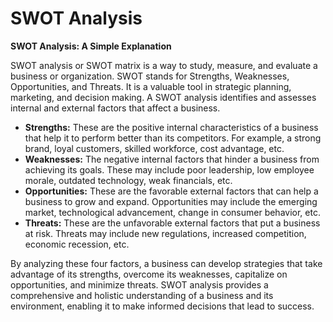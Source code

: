 # SWOT Analysis

**SWOT Analysis: A Simple Explanation**

SWOT analysis or SWOT matrix is a way to study, measure, and evaluate a business or organization. SWOT stands for Strengths, Weaknesses, Opportunities, and Threats. It is a valuable tool in strategic planning, marketing, and decision making. A SWOT analysis identifies and assesses internal and external factors that affect a business.  

* **Strengths:** These are the positive internal characteristics of a business that help it to perform better than its competitors. For example, a strong brand, loyal customers, skilled workforce, cost advantage, etc.
* **Weaknesses:** The negative internal factors that hinder a business from achieving its goals. These may include poor leadership, low employee morale, outdated technology, weak financials, etc.
* **Opportunities:** These are the favorable external factors that can help a business to grow and expand. Opportunities may include the emerging market, technological advancement, change in consumer behavior, etc.
* **Threats:** These are the unfavorable external factors that put a business at risk. Threats may include new regulations, increased competition, economic recession, etc.

By analyzing these four factors, a business can develop strategies that take advantage of its strengths, overcome its weaknesses, capitalize on opportunities, and minimize threats. SWOT analysis provides a comprehensive and holistic understanding of a business and its environment, enabling it to make informed decisions that lead to success.
